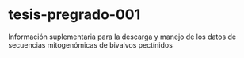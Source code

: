 # tesis-pregrado-001
Información suplementaria para la descarga y manejo de los datos de secuencias mitogenómicas de bivalvos pectínidos
